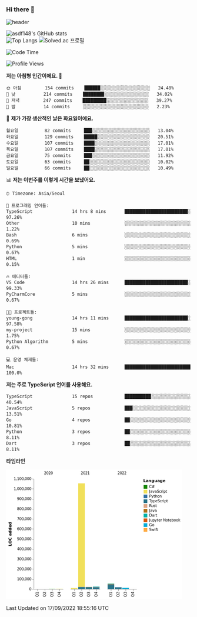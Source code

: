 ### Hi there 👋

![header](https://capsule-render.vercel.app/api?type=shark&color=gradient&height=300&section=header&text=asdf148&fontSize=90)

![asdf148's GitHub stats](https://github-readme-stats.vercel.app/api?username=asdf148&show_icons=true&theme=midnight-purple)<br>
![Top Langs](https://github-readme-stats.vercel.app/api/top-langs/?username=asdf148&layout=compact&theme=midnight-purple&langs_count=10)
![Solved.ac 프로필](http://mazassumnida.wtf/api/v2/generate_badge?boj=eldldk)

<!--
**asdf148/asdf148** is a ✨ _special_ ✨ repository because its `README.md` (this file) appears on your GitHub profile.

Here are some ideas to get you started:

- 🔭 I’m currently working on ...
- 🌱 I’m currently learning ...
- 👯 I’m looking to collaborate on ...
- 🤔 I’m looking for help with ...
- 💬 Ask me about ...
- 📫 How to reach me: ...
- 😄 Pronouns: ...
- ⚡ Fun fact: ...
-->

<!--START_SECTION:waka-->
![Code Time](http://img.shields.io/badge/Code%20Time-130%20hrs%2037%20mins-blue)

![Profile Views](http://img.shields.io/badge/Profile%20Views-0-blue)

**저는 아침형 인간이에요. 🐤** 

```text
🌞 아침         154 commits    ██████░░░░░░░░░░░░░░░░░░░   24.48% 
🌆 낮　         214 commits    ████████░░░░░░░░░░░░░░░░░   34.02% 
🌃 저녁         247 commits    █████████░░░░░░░░░░░░░░░░   39.27% 
🌙 밤　         14 commits     ░░░░░░░░░░░░░░░░░░░░░░░░░   2.23%

```
📅 **제가 가장 생산적인 날은 화요일이에요.** 

```text
월요일          82 commits     ███░░░░░░░░░░░░░░░░░░░░░░   13.04% 
화요일          129 commits    █████░░░░░░░░░░░░░░░░░░░░   20.51% 
수요일          107 commits    ████░░░░░░░░░░░░░░░░░░░░░   17.01% 
목요일          107 commits    ████░░░░░░░░░░░░░░░░░░░░░   17.01% 
금요일          75 commits     ███░░░░░░░░░░░░░░░░░░░░░░   11.92% 
토요일          63 commits     ██░░░░░░░░░░░░░░░░░░░░░░░   10.02% 
일요일          66 commits     ██░░░░░░░░░░░░░░░░░░░░░░░   10.49%

```


📊 **저는 이번주를 이렇게 시간을 보냈어요.** 

```text
⌚︎ Timezone: Asia/Seoul

💬 프로그래밍 언어들: 
TypeScript               14 hrs 8 mins       ████████████████████████░   97.26% 
Other                    10 mins             ░░░░░░░░░░░░░░░░░░░░░░░░░   1.22% 
Bash                     6 mins              ░░░░░░░░░░░░░░░░░░░░░░░░░   0.69% 
Python                   5 mins              ░░░░░░░░░░░░░░░░░░░░░░░░░   0.67% 
HTML                     1 min               ░░░░░░░░░░░░░░░░░░░░░░░░░   0.15%

🔥 에디터들: 
VS Code                  14 hrs 26 mins      ████████████████████████░   99.33% 
PyCharmCore              5 mins              ░░░░░░░░░░░░░░░░░░░░░░░░░   0.67%

🐱‍💻 프로젝트들: 
young-gong               14 hrs 11 mins      ████████████████████████░   97.58% 
my-project               15 mins             ░░░░░░░░░░░░░░░░░░░░░░░░░   1.75% 
Python Algorithm         5 mins              ░░░░░░░░░░░░░░░░░░░░░░░░░   0.67%

💻 운영 체제들: 
Mac                      14 hrs 32 mins      █████████████████████████   100.0%

```

**저는 주로 TypeScript 언어를 사용해요.** 

```text
TypeScript               15 repos            ██████████░░░░░░░░░░░░░░░   40.54% 
JavaScript               5 repos             ███░░░░░░░░░░░░░░░░░░░░░░   13.51% 
Go                       4 repos             ██░░░░░░░░░░░░░░░░░░░░░░░   10.81% 
Python                   3 repos             ██░░░░░░░░░░░░░░░░░░░░░░░   8.11% 
Dart                     3 repos             ██░░░░░░░░░░░░░░░░░░░░░░░   8.11%

```


**타임라인**

![Chart not found](https://raw.githubusercontent.com/asdf148/asdf148/main/charts/bar_graph.png) 


 Last Updated on 17/09/2022 18:55:16 UTC
<!--END_SECTION:waka-->
